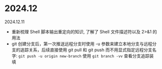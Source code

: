 # 2024.12

2024.12.11

* 重新梳理 Shell 脚本输出重定向的知识, 了解了 Shell 文件描述符以及 2>&1 的用法
* git 创建分支后，第一次推送远程分支时使用 -u 参数来建立本地分支与远程分支的追踪关系，后续直接使用 git pull 和 git push 而不用显式指定远程分支名字: 
   `git push -u origin new-branch`   使用 `git branch -vv` 查看分支追踪装填